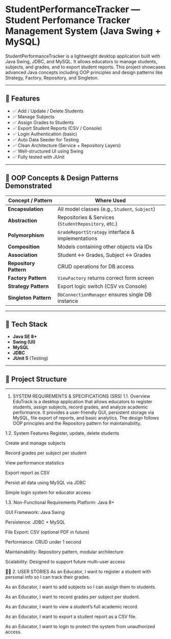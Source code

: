 # StudentPerformanceTracker — Student Perfomance Tracker Management System (Java Swing + MySQL)

StudentPerformanceTracker is a lightweight desktop application built with Java Swing, JDBC, and MySQL. It allows educators to manage students, subjects, and grades, and to export student reports. This project showcases advanced Java concepts including OOP principles and design patterns like Strategy, Factory, Repository, and Singleton.

---

## 📌 Features

- ✅ Add / Update / Delete Students
- ✅ Manage Subjects
- ✅ Assign Grades to Students
- ✅ Export Student Reports (CSV / Console)
- ✅ Login Authentication (basic)
- ✅ Auto Data Seeder for Testing
- ✅ Clean Architecture (Service + Repository Layers)
- ✅ Well-structured UI using Swing
- ✅ Fully tested with JUnit

---

## 🧠 OOP Concepts & Design Patterns Demonstrated

| Concept / Pattern     | Where Used                                           |
|------------------------|------------------------------------------------------|
| **Encapsulation**     | All model classes (e.g., `Student`, `Subject`)       |
| **Abstraction**       | Repositories & Services (`StudentRepository`, etc.)  |
| **Polymorphism**      | `GradeReportStrategy` interface & implementations    |
| **Composition**       | Models containing other objects via IDs              |
| **Association**       | Student ↔️ Grades, Subject ↔️ Grades                   |
| **Repository Pattern**| CRUD operations for DB access                        |
| **Factory Pattern**   | `ViewFactory` returns correct form screen            |
| **Strategy Pattern**  | Export logic switch (CSV vs Console)                 |
| **Singleton Pattern** | `DbConnectionManager` ensures single DB instance     |

---

## 🧱 Tech Stack

- **Java SE 8+**
- **Swing (UI)**
- **MySQL**
- **JDBC**
- **JUnit 5** (Testing)

---

## 📁 Project Structure

---

1. SYSTEM REQUIREMENTS & SPECIFICATIONS (SRS)
   1.1. Overview
   EduTrack is a desktop application that allows educators to register students, assign subjects, record grades, and analyze academic performance. It provides a user-friendly GUI, persistent storage via MySQL, file export of reports, and basic analytics. The design follows OOP principles and the Repository pattern for maintainability.

1.2. System Features
Register, update, delete students

Create and manage subjects

Record grades per subject per student

View performance statistics

Export report as CSV

Persist all data using MySQL via JDBC

Simple login system for educator access

1.3. Non-Functional Requirements
Platform: Java 8+

GUI Framework: Java Swing

Persistence: JDBC + MySQL

File Export: CSV (optional PDF in future)

Performance: CRUD under 1 second

Maintainability: Repository pattern, modular architecture

Scalability: Designed to support future multi-user access

🧑‍💼 2. USER STORIES
As an Educator, I want to register a student with personal info so I can track their grades.

As an Educator, I want to add subjects so I can assign them to students.

As an Educator, I want to record grades per subject per student.

As an Educator, I want to view a student’s full academic record.

As an Educator, I want to export a student report as a CSV file.

As an Educator, I want to login to protect the system from unauthorized access.